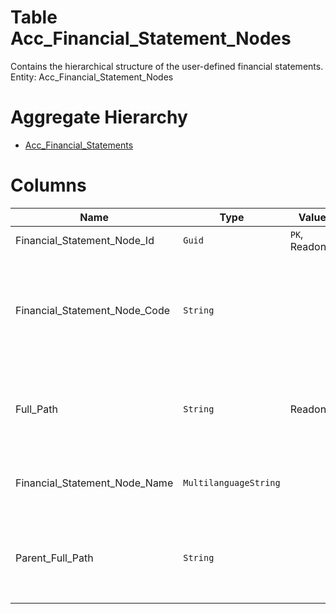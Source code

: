 # Table Acc_Financial_Statement_Nodes

Contains the hierarchical structure of the user-defined financial statements. Entity: Acc_Financial_Statement_Nodes

# Aggregate Hierarchy

* [Acc_Financial_Statements](Acc_Financial_Statements.md)

# Columns

| Name | Type | Value | Description |
| - | - | - | --- |
|Financial_Statement_Node_Id|`Guid`|`PK`, Readonly||
|Financial_Statement_Node_Code|`String`||Identifying code of the financial statement node. Unique within the parent financial statement node. `Required` `Filter(eq;like)` |
|Full_Path|`String`|Readonly|Full identification path of the financial statement node. `Filter(like)` `ReadOnly` |
|Financial_Statement_Node_Name|`MultilanguageString`||Name of the financial statement node. `Required` `Filter(like)` |
|Parent_Full_Path|`String`||Parent financial statement node specified through its full identification path. `Filter(like)` |

